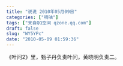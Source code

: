 ```yaml
---
title: "说说 2010年05月09日"
categories: ["嘀咕"]
tags: ["来自QQ空间 qzone.qq.com"]
draft: false
slug: "WY5YPc"
date: "2010-05-09 01:59:36"
---
```


《叶问2》里，甄子丹负责叶问，黄晓明负责二。

